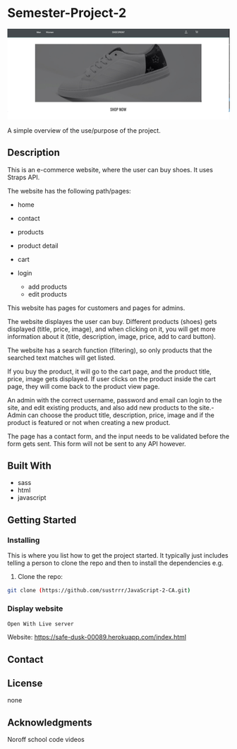 # Semester-Project-2

![image](https://github.com/sustrrr/Semester-Project-2/blob/main/img/Semester-Project-2.jpg)

A simple overview of the use/purpose of the project.

## Description

This is an e-commerce website, where the user can buy shoes. It uses Straps API.

The website has the following path/pages:

- home
- contact
- products
- product detail
- cart

- login 
 	- add products
 	- edit products

This website has pages for customers and pages for admins.

The website displayes the user can buy.
Different products (shoes) gets displayed (title, price, image), and when clicking on it, you will get more information about it (title, description, image, price, add to card button). 

The website has a search function (filtering), so only products that the searched text matches will get listed.

If you buy the product, it will go to the cart page, and the product title, price, image gets displayed. If user clicks on the product inside the cart page, they will come back to the product view page.

An admin with the correct username, password and email can login to the site, and edit existing products, and also add new products to the site.-
Admin can choose the product title, description, price, image and if the product is featured or not when creating a new product.

The page has a contact form, and the input needs to be validated before the form gets sent. This form will not be sent to any API however.

## Built With

- sass
- html
- javascript

## Getting Started

### Installing

This is where you list how to get the project started. It typically just includes telling a person to clone the repo and then to install the dependencies e.g.

1. Clone the repo:

```bash
git clone (https://github.com/sustrrr/JavaScript-2-CA.git)
```

### Display website

```
Open With Live server
```

Website: https://safe-dusk-00089.herokuapp.com/index.html


## Contact



## License

 none

## Acknowledgments

Noroff school code videos
